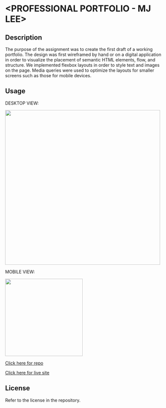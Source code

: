 # <PROFESSIONAL PORTFOLIO - MJ LEE>

## Description

The purpose of the assignment was to create the first draft of a working portfolio. The design was first wireframed by hand or on a digital application in order to visualize the placement of semantic HTML elements, flow, and structure. We implemented flexbox layouts in order to style text and images on the page. Media queries were used to optimize the layouts for smaller screens such as those for mobile devices.

## Usage

DESKTOP VIEW:

<img src="https://github.com/myrojoylee/professional-portfolio-mj-lee/blob/main/assets/images/portfolio.gif" width = "500" />

MOBILE VIEW:

<img src="https://github.com/myrojoylee/professional-portfolio-mj-lee/blob/main/assets/images/portfolio_mobile.gif" width = "250" />

[Click here for repo](https://github.com/myrojoylee/professional-portfolio-mj-lee)

[Click here for live site](https://myrojoylee.github.io/professional-portfolio-mj-lee/)

## License

Refer to the license in the repository.
